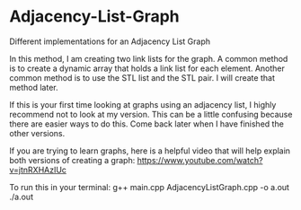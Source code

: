 # Adjacency-List-Graph
Different implementations for an Adjacency List Graph

In this method, I am creating two link lists for the graph.  A common method is to create a dynamic array that holds a link
list for each element. Another common method is to use the STL list and the STL pair. I will create that method later.

If this is your first time looking at graphs using an adjacency list, I highly recommend not to look at my version.  This can
 be a little confusing because there are easier ways to do this.  Come back later when I have finished the other versions.

If you are trying to learn graphs, here is a helpful video that will help explain both versions of creating a graph:
                     https://www.youtube.com/watch?v=jtnRXHAzIUc


To run this in your terminal:
  g++ main.cpp AdjacencyListGraph.cpp -o a.out
  ./a.out

